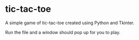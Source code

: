 # tic-tac-toe

A simple game of tic-tac-toe created using Python and Tkinter.

Run the file and a window should pop up for you to play.
